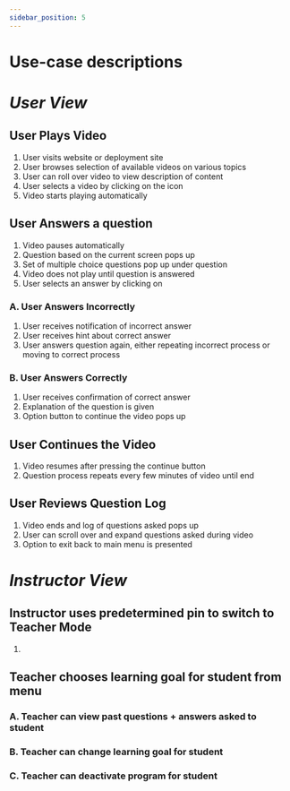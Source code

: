 ```yaml
---
sidebar_position: 5
---
```

# Use-case descriptions

# *User View*

## User Plays Video
1. User visits website or deployment site 
2. User browses selection of available videos on various topics
3. User can roll over video to view description of content
4. User selects a video by clicking on the icon
5. Video starts playing automatically

## User Answers a question
1. Video pauses automatically
2. Question based on the current screen pops up
3. Set of multiple choice questions pop up under question
4. Video does not play until question is answered
5. User selects an answer by clicking on

### A. User Answers Incorrectly
1. User receives notification of incorrect answer
2. User receives hint about correct answer
3. User answers question again, either repeating incorrect process or moving to correct process

### B. User Answers Correctly
1. User receives confirmation of correct answer
2. Explanation of the question is given
3. Option button to continue the video pops up

## User Continues the Video
1. Video resumes after pressing the continue button
2. Question process repeats every few minutes of video until end

## User Reviews Question Log
1. Video ends and log of questions asked pops up 
2. User can scroll over and expand questions asked during video
3. Option to exit back to main menu is presented

# *Instructor View*

## Instructor uses predetermined pin to switch to Teacher Mode
1. 
## Teacher chooses learning goal for student from menu
### A. Teacher can view past questions + answers asked to student
### B. Teacher can change learning goal for student
### C. Teacher can deactivate program for student


